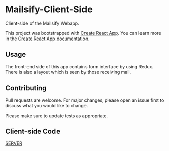 # Mailsify-Client-Side

Client-side of the Mailsify Webapp.

This project was bootstrapped with [Create React App](https://github.com/facebook/create-react-app). You can learn more in the [Create React App documentation](https://facebook.github.io/create-react-app/docs/getting-started).



## Usage

The front-end side of this app contains form interface by using Redux. There is also a layout which is seen by those receiving mail. 

## Contributing
Pull requests are welcome. For major changes, please open an issue first to discuss what you would like to change.

Please make sure to update tests as appropriate.

## Client-side Code
[SERVER](https://github.com/ayush-020198/Mailsify)
